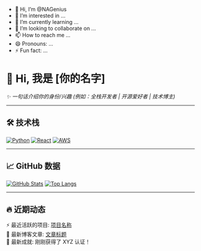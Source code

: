 - 👋 Hi, I’m @NAGenius
- 👀 I’m interested in ...
- 🌱 I’m currently learning ...
- 💞️ I’m looking to collaborate on ...
- 📫 How to reach me ...
- 😄 Pronouns: ...
- ⚡ Fun fact: ...

# 👋 Hi, 我是 [你的名字] 
_✨ 一句话介绍你的身份/兴趣 (例如：全栈开发者 | 开源爱好者 | 技术博主)_

---

## 🛠️ 技术栈
[![Python](https://img.shields.io/badge/-Python-3776AB?logo=python&logoColor=white)](https://)
[![React](https://img.shields.io/badge/-React-61DAFB?logo=react&logoColor=black)](https://)
[![AWS](https://img.shields.io/badge/-AWS-232F3E?logo=amazon-aws)](https://)
<!-- 更多徽章：https://shields.io/ -->

---

## 📈 GitHub 数据
<!-- 动态统计卡片 -->
[![GitHub Stats](https://github-readme-stats.vercel.app/api?username=yourusername&show_icons=true&theme=radical)](https://github.com/anuraghazra/github-readme-stats)
[![Top Langs](https://github-readme-stats.vercel.app/api/top-langs/?username=yourusername&layout=compact&theme=radical)](https://github.com/anuraghazra/github-readme-stats)

---

## 🔥 近期动态
<!-- 自动显示最近提交的代码 -->
⚡ 最近活跃的项目: [项目名称](链接)  
📝 最新博客文章: [文章标题](链接)  
🎉 最新成就: 刚刚获得了 XYZ 认证！

<!-- 使用 GitHub Actions 自动更新内容 -->
<!---
NAGenius/NAGenius is a ✨ special ✨ repository because its `README.md` (this file) appears on your GitHub profile.
You can click the Preview link to take a look at your changes.
--->
